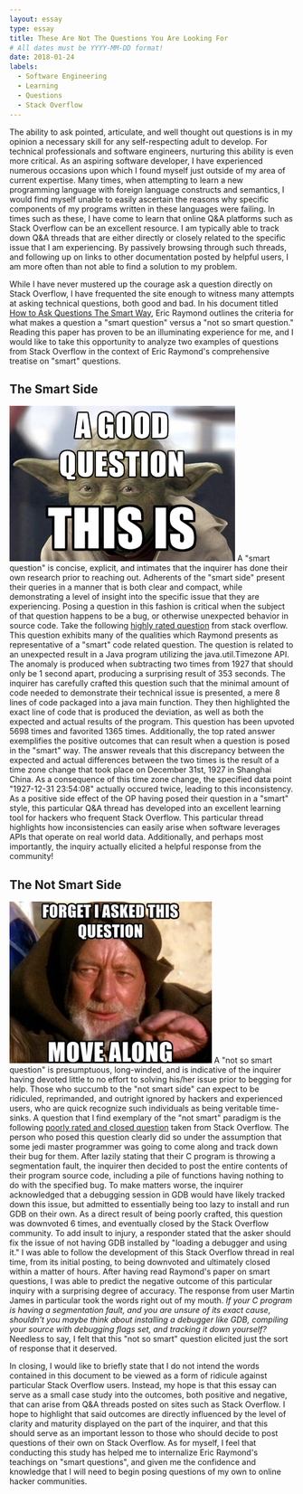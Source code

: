 ```yaml
---
layout: essay
type: essay
title: These Are Not The Questions You Are Looking For
# All dates must be YYYY-MM-DD format!
date: 2018-01-24
labels:
  - Software Engineering
  - Learning
  - Questions
  - Stack Overflow
---
```


The ability to ask pointed, articulate, and well thought out questions is in my opinion a necessary skill for any self-respecting adult to develop. For technical professionals and software engineers, nurturing this ability is even more critical. As an aspiring software developer, I have experienced numerous occasions upon which I found myself just outside of my area of current expertise. Many times, when attempting to learn a new programming language with foreign language constructs and semantics, I would find myself unable to easily ascertain the reasons why specific components of my programs written in these languages were failing. In times such as these, I have come to learn that online Q&A platforms such as Stack Overflow can be an excellent resource. I am typically able to track down Q&A threads that are either directly or closely related to the specific issue that I am experiencing. By passively browsing through such threads, and following up on links to other documentation posted by helpful users, I am more often than not able to find a solution to my problem.

While I have never mustered up the courage ask a question directly on Stack Overflow, I have frequented the site enough to witness many attempts at asking technical questions, both good and bad. In his document titled <a href="http://www.catb.org/esr/faqs/smart-questions.html#code">How to Ask Questions The Smart Way</a>, Eric Raymond outlines the criteria for what makes a question a "smart question" versus a "not so smart question." Reading this paper has proven to be an illuminating experience for me, and I would like to take this opportunity to analyze two examples of questions from Stack Overflow in the context of Eric Raymond's comprehensive treatise on "smart" questions.

## The Smart Side
<img class="ui medium right rounded floated image" src="../images/good-question.jpg">
A "smart question" is concise, explicit, and intimates that the inquirer has done their own research prior to reaching out. Adherents of the "smart side" present their queries in a manner that is both clear and compact, while demonstrating a level of insight into the specific issue that they are experiencing. Posing a question in this fashion is critical when the subject of that question happens to be a bug, or otherwise unexpected behavior in source code. Take the following <a href="https://stackoverflow.com/questions/6841333/why-is-subtracting-these-two-times-in-1927-giving-a-strange-result">highly rated question</a> from stack overflow. This question exhibits many of the qualities which Raymond presents as representative of a "smart" code related question. The question is related to an unexpected result in a Java program utilizing the java.util.Timezone API. The anomaly is produced when subtracting two times from 1927 that should only be 1 second apart, producing a surprising result of 353 seconds. The inquirer has carefully crafted this question such that the minimal amount of code needed to demonstrate their technical issue is presented, a mere 8 lines of code packaged into a java main function. They then highlighted the exact line of code that is produced the deviation, as well as both the expected and actual results of the program. This question has been upvoted 5698 times and favorited 1365 times. Additionally, the top rated answer exemplifies the positive outcomes that can result when a question is posed in the "smart" way. The answer reveals that this discrepancy between the expected and actual differences between the two times is the result of a time zone change that took place on December 31st, 1927 in Shanghai China. As a consequence of this time zone change, the specified data point "1927-12-31 23:54:08" actually occured twice, leading to this inconsistency. As a positive side effect of the OP having posed their question in a "smart" style, this particular Q&A thread has developed into an excellent learning tool for hackers who frequent Stack Overflow. This particular thread highlights how inconsistencies can easily arise when software leverages APIs that operate on real world data. Additionally, and perhaps most importantly, the inquiry actually elicited a helpful response from the community!

## The Not Smart Side
<img class="ui medium right rounded floated image" src="../images/question-jedi.jpg">
A "not so smart question" is presumptuous, long-winded, and is indicative of the inquirer having devoted little to no effort to solving his/her issue prior to begging for help. Those who succumb to the "not smart side" can expect to be ridiculed, reprimanded, and outright ignored by hackers and experienced users, who are quick recognize such individuals as being veritable time-sinks. A question that I find exemplary of the "not smart" paradigm is the following <a href="https://stackoverflow.com/questions/48435725/why-is-this-c-program-throwing-a-segmentation-fault-after-taking-user-input">poorly rated and closed question</a> taken from Stack Overflow. The person who posed this question clearly did so under the assumption that some jedi master programmer was going to come along and track down their bug for them. After lazily stating that their C program is throwing a segmentation fault, the inquirer then decided to post the entire contents of their program source code, including a pile of functions having nothing to do with the specified bug. To make matters worse, the inquirer acknowledged that a debugging session in GDB would have likely tracked down this issue, but admitted to essentially being too lazy to install and run GDB on their own. As a direct result of being poorly crafted, this question was downvoted 6 times, and eventually closed by the Stack Overflow community. To add insult to injury, a responder stated that the asker should fix the issue of not having GDB installed by "loading a debugger and using it." I was able to follow the development of this Stack Overflow thread in real time, from its initial posting, to being downvoted and ultimately closed within a matter of hours. After having read Raymond's paper on smart questions, I was able to predict the negative outcome of this particular inquiry with a surprising degree of accuracy. The response from user Martin James in particular took the words right out of my mouth. <em>If your C program is having a segmentation fault, and you are unsure of its exact cause, shouldn't you maybe think about installing a debugger like GDB, compiling your source with debugging flags set, and tracking it down yourself?</em> Needless to say, I felt that this "not so smart" question elicited just the sort of response that it deserved.

In closing, I would like to briefly state that I do not intend the words contained in this document to be viewed as a form of ridicule against particular Stack Overflow users. Instead, my hope is that this essay can serve as a small case study into the outcomes, both positive and negative, that can arise from Q&A threads posted on sites such as Stack Overflow. I hope to highlight that said outcomes are directly influenced by the level of clarity and maturity displayed on the part of the inquirer, and that this should serve as an important lesson to those who should decide to post questions of their own on Stack Overflow. As for myself, I feel that conducting this study has helped me to internalize Eric Raymond's teachings on "smart questions", and given me the confidence and knowledge that I will need to begin posing questions of my own to online hacker communities.
